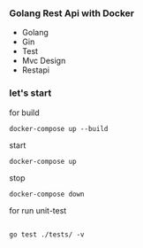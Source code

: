 ### Golang Rest Api with Docker
- Golang
- Gin
- Test
- Mvc Design 
- Restapi

### let's start
for build
```console
docker-compose up --build
```
start
```console
docker-compose up
```
stop 

```console
docker-compose down
```
for run unit-test
```console

go test ./tests/ -v
```